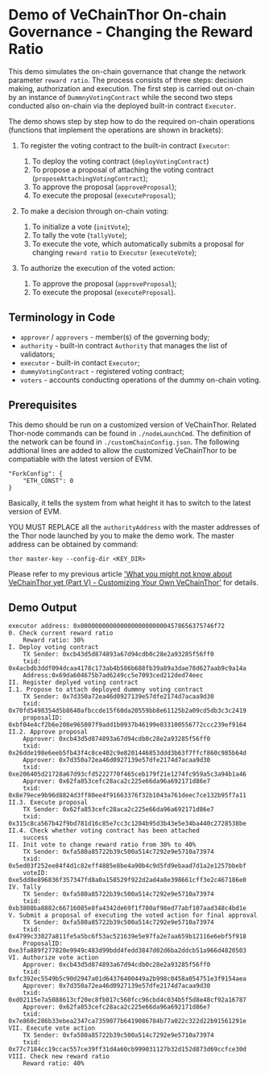 # Demo of VeChainThor On-chain Governance - Changing the Reward Ratio

This demo simulates the on-chain governance that change the network parameter `reward ratio`. The process consists of three steps: decision making, authorization and execution. The first step is carried out on-chain by an instance of `DummnyVotingContract` while the second two steps conducted also on-chain via the deployed built-in contract `Executor`. 

The demo shows step by step how to do the required on-chain operations (functions that implement the operations are shown in brackets):
 
1. To register the voting contract to the built-in contract `Executor`:

    1. To deploy the voting contract (`deployVotingContract`)
    2. To propose a proposal of attaching the voting contract (`proposeAttachingVotingContract`);
    3. To approve the proposal (`approveProposal`);
    4. To execute the proposal (`executeProposal`);

2. To make a decision through on-chain voting:

    1. To initialize a vote (`initVote`);
    2. To tally the vote (`tallyVote`);
    3. To execute the vote, which automatically submits a proposal for changing `reward ratio` to `Executor` (`executeVote`);
    
3. To authorize the execution of the voted action:

    1. To approve the proposal (`approveProposal`);
    2. To execute the proposal (`executeProposal`).

## Terminology in Code

* `approver` / `approvers` - member(s) of the governing body;
* `authority` - built-in contract `Authority` that manages the list of validators;
* `executor` - built-in contact `Executor`;
* `dummyVotingContract` - registered voting contract;
* `voters` - accounts conducting operations of the dummy on-chain voting.

## Prerequisites

This demo should be run on a customized version of VeChainThor. Related Thor-node commands can be found in `./nodeLaunchCmd`. The definition of the network can be found in `./customChainConfig.json`. The following addtional lines are added to allow the customized VeChainThor to be compatiable with the latest version of EVM.
```
"ForkConfig": {
    "ETH_CONST": 0
}
```
Basically, it tells the system from what height it has to switch to the latest version of EVM.

YOU MUST REPLACE all the `authorityAddress` with the master addresses of the Thor node launched by you to make the demo work. The master address can be obtained by command:
```
thor master-key --config-dir <KEY_DIR>
```

Please refer to my previous article ['What you might not know about VeChainThor yet (Part V) - Customizing Your Own VeChainThor'](https://medium.com/@ziheng.zhou/what-you-might-not-know-about-vechainthor-yet-part-v-customizing-your-own-vechainthor-dd40a7667452) for details. 

## Demo Output
```
executor address: 0x0000000000000000000000004578656375746f72
0. Check current reward ratio
    Reward ratio: 30%
I. Deploy voting contract
    TX Sender: 0xcb43d5d874893a67d94cdb0c28e2a93285f56ff0
	txid: 0x4acbdb3ddf094dcaa4178c173ab4b586b688fb39a89a3dae78d627aab9c9a14a
	Address:0x69da604675b7ad6249cc5e7093ced212ded74eec
II. Register deplyed voting contract
I.1. Propose to attach deployed dummny voting contract
    TX Sender: 0x7d350a72ea46d0927139e57dfe2174d7acaa9d30
	txid: 0x70fd5498354d5b8640afbccde15f60da20559bb8e61125b2a09cd5db3c3c2419
	proposalID: 0xbf04e4cf2b6e208e965007f9add1b0937b46199e033100556772ccc239ef9164
II.2. Approve proposal
    Approver: 0xcb43d5d874893a67d94cdb0c28e2a93285f56ff0
	txid: 0x26dde198e6eeb5fb43f4c8ce402c9e8201446853ddd3b63f7ffcf860c985b64d
	Approver: 0x7d350a72ea46d0927139e57dfe2174d7acaa9d30
	txid: 0xe206405d21728a67d93cfd5222770f465ceb179f21e1274fc959a5c3a94b1a46
	Approver: 0x62fa853cefc28aca2c225e66da96a692171d86e7
	txid: 0x8e79ece9b96d8824d3ff80ee4f91663376f32b1043a761deec7ce132b95f7a11
II.3. Execute proposal
    TX Sender: 0x62fa853cefc28aca2c225e66da96a692171d86e7
	txid: 0x315c8ca567b42f9bd781d16c85e7cc3c1204b95d3b43e5e34ba440c2728538be
II.4. Check whether voting contract has been attached
    success
II. Init vote to change reward ratio from 30% to 40%
    TX Sender: 0xfa580a85722b39c500a514c7292e9e5710a73974
	txid: 0x5ed03f252ee84f4d1c82eff4885e8be4a90b4c9d5fd9ebaad7d1a2e1257bbebf
	voteID: 0xe5dd8e896836f357347fd8a0a158529f922d2ad4a8e398661cff3e2c467186e0
IV. Tally
    TX Sender: 0xfa580a85722b39c500a514c7292e9e5710a73974
	txid: 0xb3808ba8882c66716085e8fa4342de69f1f780af98ed77abf107aad348c4bd1e
V. Submit a proposal of executing the voted action for final approval
    TX Sender: 0xfa580a85722b39c500a514c7292e9e5710a73974
	txid: 0x4799c33027a811fe5a5bc6f53ac521639e5e97fa2e7aa659b12116e6ebf5f918
	ProposalID: 0xe3fa889f277820e9949c483d99bdd4fedd3847d02d6ba2ddcb51a966d4820503
VI. Authorize vote action
    Approver: 0xcb43d5d874893a67d94cdb0c28e2a93285f56ff0
	txid: 0xfc392ec5549b5c90d2947a01d64376400449a2b998c0458a054751e3f9154aea
	Approver: 0x7d350a72ea46d0927139e57dfe2174d7acaa9d30
	txid: 0xd02115e7a5088613cf20ec8fb017c560fcc96cbd4c034b5f5d8e48cf92a16787
	Approver: 0x62fa853cefc28aca2c225e66da96a692171d86e7
	txid: 0x7e860c286b33ebea2347ca7359077b6419086784b77a022c322d22b91561291e
VII. Execute vote action
    TX Sender: 0xfa580a85722b39c500a514c7292e9e5710a73974
	txid: 0x77c7184cc19ccac557ce39ff31d4a60cb999031127b32d152d873d69ccfce30d
VIII. Check new reward ratio
    Reward ratio: 40%
```